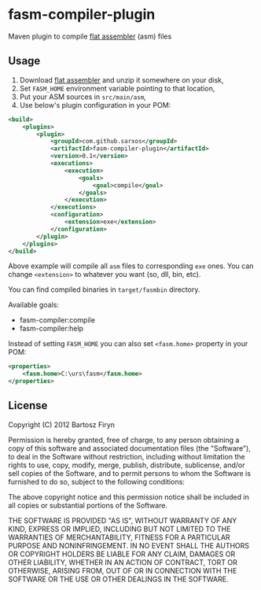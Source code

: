 fasm-compiler-plugin
====================

Maven plugin to compile [flat assembler](http://flatassembler.net) (asm) files

## Usage

1. Download [flat assembler](http://flatassembler.net) and unzip it somewhere on your disk,
2. Set ```FASM_HOME``` environment variable pointing to that location,
3. Put your ASM sources in ```src/main/asm```,
4. Use below's plugin configuration in your POM:

```xml
<build>
	<plugins>
		<plugin>
			<groupId>com.github.sarxos</groupId>
			<artifactId>fasm-compiler-plugin</artifactId>
			<version>0.1</version>
			<executions>
				<execution>
					<goals>
						<goal>compile</goal>
					</goals>
				</execution>
			</executions>
			<configuration>
				<extension>exe</extension>
			</configuration>
		</plugin>
	</plugins>
</build>
```

Above example will compile all ```asm``` files to corresponding ```exe``` ones. You
can change ```<extension>``` to whatever you want (so, dll, bin, etc).

You can find compiled binaries in ```target/fasmbin``` directory.

Available goals:

* fasm-compiler:compile
* fasm-compiler:help  

Instead of setting ```FASM_HOME``` you can also set ```<fasm.home>``` property in your POM:

```xml
<properties>
	<fasm.home>C:\urs\fasm</fasm.home>
</properties>
```


## License

Copyright (C) 2012 Bartosz Firyn

Permission is hereby granted, free of charge, to any person obtaining
a copy of this software and associated documentation files (the
"Software"), to deal in the Software without restriction, including
without limitation the rights to use, copy, modify, merge, publish,
distribute, sublicense, and/or sell copies of the Software, and to
permit persons to whom the Software is furnished to do so, subject to
the following conditions:

The above copyright notice and this permission notice shall be
included in all copies or substantial portions of the Software.

THE SOFTWARE IS PROVIDED "AS IS", WITHOUT WARRANTY OF ANY KIND,
EXPRESS OR IMPLIED, INCLUDING BUT NOT LIMITED TO THE WARRANTIES OF
MERCHANTABILITY, FITNESS FOR A PARTICULAR PURPOSE AND
NONINFRINGEMENT. IN NO EVENT SHALL THE AUTHORS OR COPYRIGHT HOLDERS BE
LIABLE FOR ANY CLAIM, DAMAGES OR OTHER LIABILITY, WHETHER IN AN ACTION
OF CONTRACT, TORT OR OTHERWISE, ARISING FROM, OUT OF OR IN CONNECTION
WITH THE SOFTWARE OR THE USE OR OTHER DEALINGS IN THE SOFTWARE.
